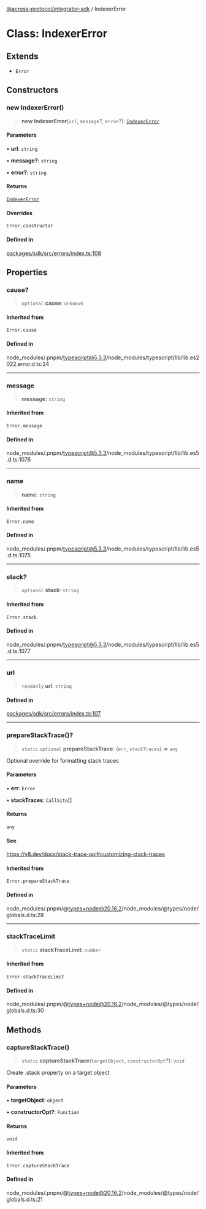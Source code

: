 [@across-protocol/integrator-sdk](../README.md) / IndexerError

# Class: IndexerError

## Extends

- `Error`

## Constructors

### new IndexerError()

> **new IndexerError**(`url`, `message`?, `error`?): [`IndexerError`](IndexerError.md)

#### Parameters

• **url**: `string`

• **message?**: `string`

• **error?**: `string`

#### Returns

[`IndexerError`](IndexerError.md)

#### Overrides

`Error.constructor`

#### Defined in

[packages/sdk/src/errors/index.ts:108](https://github.com/across-protocol/toolkit/blob/fa61c35c7597804e093096de254dbc326f096003/packages/sdk/src/errors/index.ts#L108)

## Properties

### cause?

> `optional` **cause**: `unknown`

#### Inherited from

`Error.cause`

#### Defined in

node\_modules/.pnpm/typescript@5.3.3/node\_modules/typescript/lib/lib.es2022.error.d.ts:24

***

### message

> **message**: `string`

#### Inherited from

`Error.message`

#### Defined in

node\_modules/.pnpm/typescript@5.3.3/node\_modules/typescript/lib/lib.es5.d.ts:1076

***

### name

> **name**: `string`

#### Inherited from

`Error.name`

#### Defined in

node\_modules/.pnpm/typescript@5.3.3/node\_modules/typescript/lib/lib.es5.d.ts:1075

***

### stack?

> `optional` **stack**: `string`

#### Inherited from

`Error.stack`

#### Defined in

node\_modules/.pnpm/typescript@5.3.3/node\_modules/typescript/lib/lib.es5.d.ts:1077

***

### url

> `readonly` **url**: `string`

#### Defined in

[packages/sdk/src/errors/index.ts:107](https://github.com/across-protocol/toolkit/blob/fa61c35c7597804e093096de254dbc326f096003/packages/sdk/src/errors/index.ts#L107)

***

### prepareStackTrace()?

> `static` `optional` **prepareStackTrace**: (`err`, `stackTraces`) => `any`

Optional override for formatting stack traces

#### Parameters

• **err**: `Error`

• **stackTraces**: `CallSite`[]

#### Returns

`any`

#### See

https://v8.dev/docs/stack-trace-api#customizing-stack-traces

#### Inherited from

`Error.prepareStackTrace`

#### Defined in

node\_modules/.pnpm/@types+node@20.16.2/node\_modules/@types/node/globals.d.ts:28

***

### stackTraceLimit

> `static` **stackTraceLimit**: `number`

#### Inherited from

`Error.stackTraceLimit`

#### Defined in

node\_modules/.pnpm/@types+node@20.16.2/node\_modules/@types/node/globals.d.ts:30

## Methods

### captureStackTrace()

> `static` **captureStackTrace**(`targetObject`, `constructorOpt`?): `void`

Create .stack property on a target object

#### Parameters

• **targetObject**: `object`

• **constructorOpt?**: `Function`

#### Returns

`void`

#### Inherited from

`Error.captureStackTrace`

#### Defined in

node\_modules/.pnpm/@types+node@20.16.2/node\_modules/@types/node/globals.d.ts:21
